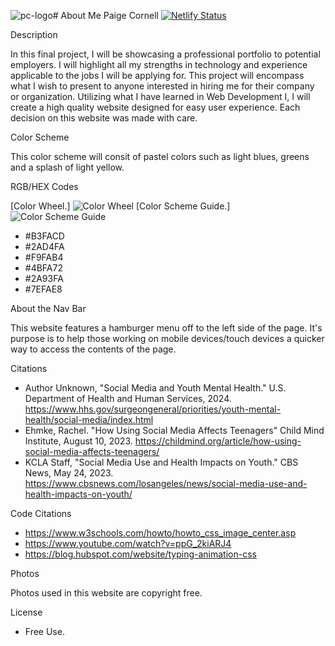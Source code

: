 ![pc-logo](https://github.com/RVCC-IDMX/about-me-paigecornell/assets/159052416/1af59ab1-56ae-4b36-a0c4-8581311e30bd)# About Me
Paige Cornell
[![Netlify Status](https://api.netlify.com/api/v1/badges/426b48b0-7243-462d-95ab-f21eef936fd9/deploy-status)](https://app.netlify.com/sites/about-me-paigecornell/deploys) 

Description

In this final project, I will be showcasing a professional portfolio to potential employers. I will highlight all my strengths in technology and experience applicable to the jobs I will be applying for. This project will encompass what I wish to present to anyone interested in hiring me for their company or organization. Utilizing what I have learned in Web Development I, I will create a high quality website designed for easy user experience. Each decision on this website was made with care.

Color Scheme

This color scheme will consit of pastel colors such as light blues, greens and a splash of light yellow.

RGB/HEX Codes

[Color Wheel.] ![Color Wheel](https://github.com/RVCC-IDMX/about-me-paigecornell/assets/159052416/8eb94027-239c-4ffc-9171-7020fe8d44b9) [Color Scheme Guide.] ![Color Scheme Guide](https://github.com/RVCC-IDMX/about-me-paigecornell/assets/159052416/d1a3f967-155e-4d88-94bf-08598466a7a4)

- #B3FACD
- #2AD4FA
- #F9FAB4
- #4BFA72
- #2A93FA
- #7EFAE8

About the Nav Bar
  
This website features a hamburger menu off to the left side of the page. It's purpose is to help those working on mobile devices/touch devices a quicker way to access the contents of the page.

Citations
- Author Unknown, "Social Media and Youth Mental Health." U.S. Department of Health and Human Services, 2024. https://www.hhs.gov/surgeongeneral/priorities/youth-mental-health/social-media/index.html
- Ehmke, Rachel. "How Using Social Media Affects Teenagers" Child Mind Institute, August 10, 2023. https://childmind.org/article/how-using-social-media-affects-teenagers/
- KCLA Staff, "Social Media Use and Health Impacts on Youth." CBS News, May 24, 2023. https://www.cbsnews.com/losangeles/news/social-media-use-and-health-impacts-on-youth/

Code Citations
- https://www.w3schools.com/howto/howto_css_image_center.asp
- https://www.youtube.com/watch?v=ppG_2kiARJ4
- https://blog.hubspot.com/website/typing-animation-css

Photos

Photos used in this website are copyright free. 

License
- Free Use.
